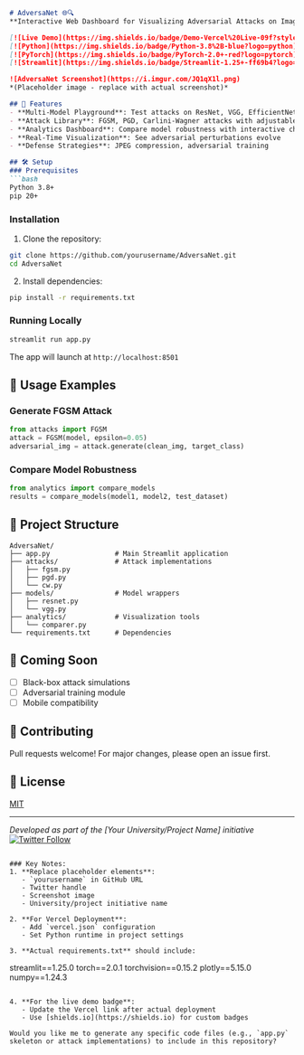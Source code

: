 ```markdown
# AdversaNet 🌐🔍
**Interactive Web Dashboard for Visualizing Adversarial Attacks on Image Classifiers**

[![Live Demo](https://img.shields.io/badge/Demo-Vercel%20Live-09f?style=flat&logo=vercel)](https://adversanet.vercel.app)  
[![Python](https://img.shields.io/badge/Python-3.8%2B-blue?logo=python)](https://www.python.org/downloads/)
[![PyTorch](https://img.shields.io/badge/PyTorch-2.0+-red?logo=pytorch)](https://pytorch.org/)
[![Streamlit](https://img.shields.io/badge/Streamlit-1.25+-ff69b4?logo=streamlit)](https://streamlit.io/)

![AdversaNet Screenshot](https://i.imgur.com/JQ1qX1l.png)  
*(Placeholder image - replace with actual screenshot)*

## 🚀 Features
- **Multi-Model Playground**: Test attacks on ResNet, VGG, EfficientNet
- **Attack Library**: FGSM, PGD, Carlini-Wagner attacks with adjustable parameters
- **Analytics Dashboard**: Compare model robustness with interactive charts
- **Real-Time Visualization**: See adversarial perturbations evolve
- **Defense Strategies**: JPEG compression, adversarial training

## 🛠️ Setup
### Prerequisites
```bash
Python 3.8+
pip 20+
```

### Installation
1. Clone the repository:
```bash
git clone https://github.com/yourusername/AdversaNet.git
cd AdversaNet
```

2. Install dependencies:
```bash
pip install -r requirements.txt
```

### Running Locally
```bash
streamlit run app.py
```
The app will launch at `http://localhost:8501`

## 🧪 Usage Examples
### Generate FGSM Attack
```python
from attacks import FGSM
attack = FGSM(model, epsilon=0.05)
adversarial_img = attack.generate(clean_img, target_class)
```

### Compare Model Robustness
```python
from analytics import compare_models
results = compare_models(model1, model2, test_dataset)
```

## 📂 Project Structure
```
AdversaNet/
├── app.py                # Main Streamlit application
├── attacks/              # Attack implementations
│   ├── fgsm.py
│   ├── pgd.py
│   └── cw.py
├── models/               # Model wrappers
│   ├── resnet.py
│   └── vgg.py
├── analytics/            # Visualization tools
│   └── comparer.py
└── requirements.txt      # Dependencies
```

## 🌟 Coming Soon
- [ ] Black-box attack simulations
- [ ] Adversarial training module
- [ ] Mobile compatibility

## 🤝 Contributing
Pull requests welcome! For major changes, please open an issue first.

## 📜 License
[MIT](https://choosealicense.com/licenses/mit/)

---

*Developed as part of the [Your University/Project Name] initiative*  
[![Twitter Follow](https://img.shields.io/twitter/follow/yourhandle?style=social)](https://twitter.com/yourhandle)
```

### Key Notes:
1. **Replace placeholder elements**:
   - `yourusername` in GitHub URL
   - Twitter handle
   - Screenshot image
   - University/project initiative name

2. **For Vercel Deployment**:
   - Add `vercel.json` configuration
   - Set Python runtime in project settings

3. **Actual requirements.txt** should include:
```
streamlit==1.25.0
torch==2.0.1
torchvision==0.15.2
plotly==5.15.0
numpy==1.24.3
```

4. **For the live demo badge**:
   - Update the Vercel link after actual deployment
   - Use [shields.io](https://shields.io) for custom badges

Would you like me to generate any specific code files (e.g., `app.py` skeleton or attack implementations) to include in this repository?